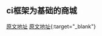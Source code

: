 ## ci框架为基础的商城

 <a href="http://codeigniter.org.cn/forums/forum.php?mod=viewthread&tid=20997&extra=page%3D1" target="_blank">原文地址</a>
 [原文地址](http://codeigniter.org.cn/forums/forum.php?mod=viewthread&tid=20997&extra=page%3D1){:target="_blank"}
